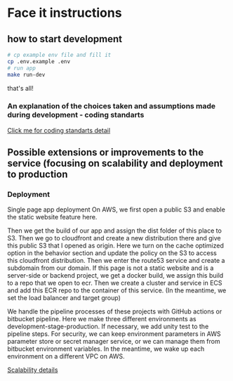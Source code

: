 # Face it instructions

## how to start development

```sh
# cp example env file and fill it
cp .env.example .env
# run app
make run-dev
```

that's all!

### An explanation of the choices taken and assumptions made during development - coding standarts

[Click me for coding standarts detail](https://github.com/safciplak/faceit/blob/master/coding-standarts.md)


## Possible extensions or improvements to the service (focusing on scalability and deployment to production

### Deployment

Single page app deployment On AWS, we first open a public S3 and enable the static website feature here.

Then we get the build of our app and assign the dist folder of this place to S3. Then we go to cloudfront and create a new distribution there and give this public S3 that I opened as origin. Here we turn on the cache optimized option in the behavior section and update the policy on the S3 to access this cloudfront distribution. Then we enter the route53 service and create a subdomain from our domain. If this page is not a static website and is a server-side or backend project, we get a docker build, we assign this build to a repo that we open to ecr. Then we create a cluster and service in ECS and add this ECR repo to the container of this service. (In the meantime, we set the load balancer and target group)

We handle the pipeline processes of these projects with GitHub actions or bitbucket pipeline. Here we make three different environments as development-stage-production. If necessary, we add unity test to the pipeline steps. For security, we can keep environment parameters in AWS parameter store or secret manager service, or we can manage them from bitbucket environment variables. In the meantime, we wake up each environment on a different VPC on AWS.

[Scalability details](https://www.pgs-soft.com/blog/scaling-containerised-applications-on-aws/)
 
